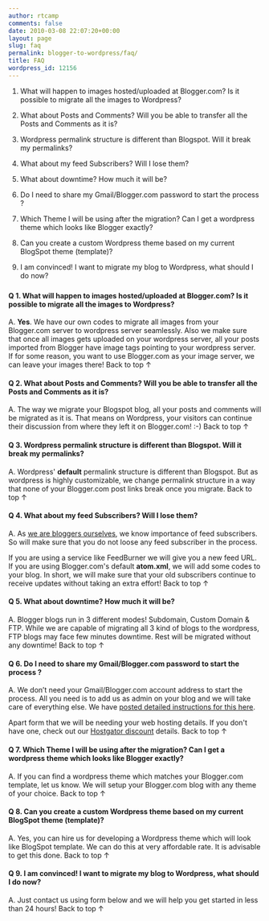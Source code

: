 ```yaml
---
author: rtcamp
comments: false
date: 2010-03-08 22:07:20+00:00
layout: page
slug: faq
permalink: blogger-to-wordpress/faq/
title: FAQ
wordpress_id: 12156
---
```




  1. What will happen to images hosted/uploaded at Blogger.com? Is it possible to migrate all the images to Wordpress?


  2. What about Posts and Comments? Will you be able to transfer all the Posts and Comments as it is?


  3. Wordpress permalink structure is different than Blogspot. Will it break my permalinks?


  4. What about my feed Subscribers? Will I lose them?


  5. What about downtime? How much it will be?


  6. Do I need to share my Gmail/Blogger.com password to start the process ?


  7. Which Theme I will be using after the migration? Can I get a wordpress theme which looks like Blogger exactly?


  8. Can you create a custom Wordpress theme based on my current BlogSpot theme (template)?


  9. I am convinced! I want to migrate my blog to Wordpress, what should I do now?




###




#### Q 1. What will happen to images hosted/uploaded at Blogger.com? Is it possible to migrate all the images to Wordpress?


A. **Yes**. We have our own codes to migrate all images from your Blogger.com server to wordpress server seamlessly. Also we make sure that once all images gets uploaded on your wordpress server, all your posts imported from Blogger have image tags pointing to your wordpress server. If for some reason, you want to use Blogger.com as your image server, we can leave your images there!
Back to top ↑


#### Q 2. What about Posts and Comments? Will you be able to transfer all the Posts and Comments as it is?


A. The way we migrate your Blogspot blog, all your posts and comments will be migrated as it is. That means on Wordpress, your visitors can continue their discussion from where they left it on Blogger.com! :-)
Back to top ↑


#### Q 3. Wordpress permalink structure is different than Blogspot. Will it break my permalinks?


A. Wordpress' **default** permalink structure is different than Blogspot. But as wordpress is highly customizable, we change permalink structure in a way that none of your Blogger.com post links break once you migrate.
Back to top ↑


#### Q 4. What about my feed Subscribers? Will I lose them?


A. As [we are bloggers ourselves](http://rtblogs.com/blog-list/), we know importance of feed subscribers. So will make sure that you do not loose any feed subscriber in the process.

If you are using a service like FeedBurner we will give you a new feed URL. If you are using Blogger.com's default **atom.xml**, we will add some codes to your blog. In short, we will make sure that your old subscribers continue to receive updates without taking an extra effort!
Back to top ↑


#### Q 5. What about downtime? How much it will be?


A. Blogger blogs run in 3 different modes! Subdomain, Custom Domain & FTP. While we are capable of migrating all 3 kind of blogs to the wordpress, FTP blogs may face few minutes downtime. Rest will be migrated without any downtime!
Back to top ↑


#### Q 6. Do I need to share my Gmail/Blogger.com password to start the process ?


A. We don’t need your Gmail/Blogger.com account address to start the process. All you need is to add us as admin on your blog and we will take care of everything else. We have [posted detailed instructions for this here](https://rtcamp.com/giving-admin-access-to-your-blogspot-blog-without-sharing-password/).

Apart form that we will be needing your web hosting details. If you don't have one, check out our [Hostgator discount](https://rtcamp.com/webhosts/hostgator/) details.
Back to top ↑


#### Q 7. Which Theme I will be using after the migration? Can I get a wordpress theme which looks like Blogger exactly?


A. If you can find a wordpress theme which matches your Blogger.com template, let us know. We will setup your Blogger.com blog with any theme of your choice.
Back to top ↑


#### Q 8. Can you create a custom Wordpress theme based on my current BlogSpot theme (template)?


A. Yes, you can hire us for developing a Wordpress theme which will look like BlogSpot template. We can do this at very affordable rate. It is advisable to get this done.
Back to top ↑


#### Q 9. I am convinced! I want to migrate my blog to Wordpress, what should I do now?


A. Just contact us using form below and we will help you get started in less than 24 hours!
Back to top ↑
